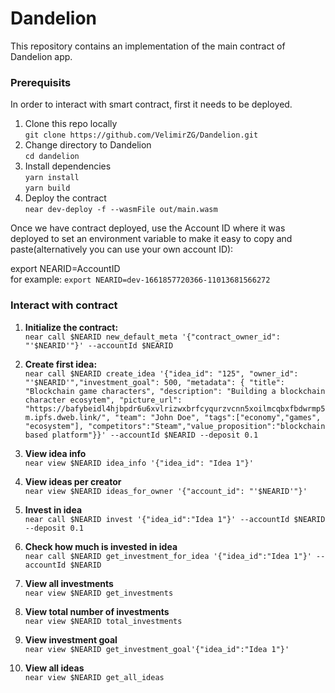 Dandelion
==================

This repository contains an implementation of the main contract of Dandelion app. 

### Prerequisits
In order to interact with smart contract, first it needs to be deployed. 

1. Clone this repo locally\
       ```git clone https://github.com/VelimirZG/Dandelion.git```
2. Change directory to Dandelion\
       ```cd dandelion```
2. Install dependencies\
       ```yarn install```\
       ```yarn build```
3. Deploy the contract\
   ```near dev-deploy -f --wasmFile out/main.wasm```

Once we have contract deployed, use the Account ID where it was deployed to set an environment variable to make it easy to copy and paste(alternatively you can use your own account ID):

export NEARID=AccountID\
   for example: ```export NEARID=dev-1661857720366-11013681566272```

### Interact with contract

1. **Initialize the contract:**\
   ```near call $NEARID new_default_meta '{"contract_owner_id": "'$NEARID'"}' --accountId $NEARID```
   
2. **Create first idea:**\
```near call $NEARID create_idea '{"idea_id": "125", "owner_id": "'$NEARID'","investment_goal": 500, "metadata": { "title": "Blockchain game characters", "description": "Building a blockchain character ecosytem", "picture_url": "https://bafybeidl4hjbpdr6u6xvlrizwxbrfcyqurzvcnn5xoilmcqbxfbdwrmp5m.ipfs.dweb.link/", "team": "John Doe", "tags":["economy","games", "ecosystem"], "competitors":"Steam","value_proposition":"blockchain based platform"}}' --accountId $NEARID --deposit 0.1```

3. **View idea info**\
```near view $NEARID idea_info '{"idea_id": "Idea 1"}'```

4. **View ideas per creator**\
```near view $NEARID ideas_for_owner '{"account_id": "'$NEARID'"}'```

5. **Invest in idea**\
```near call $NEARID invest '{"idea_id":"Idea 1"}' --accountId $NEARID --deposit 0.1```

6. **Check how much is invested in idea**\
```near call $NEARID get_investment_for_idea '{"idea_id":"Idea 1"}' --accountId $NEARID```

7. **View all investments**\
```near view $NEARID get_investments```

8. **View total number of investments**\
```near view $NEARID total_investments```

9. **View investment goal**\
```near view $NEARID get_investment_goal'{"idea_id":"Idea 1"}'```

10. **View all ideas**\
```near view $NEARID get_all_ideas```


